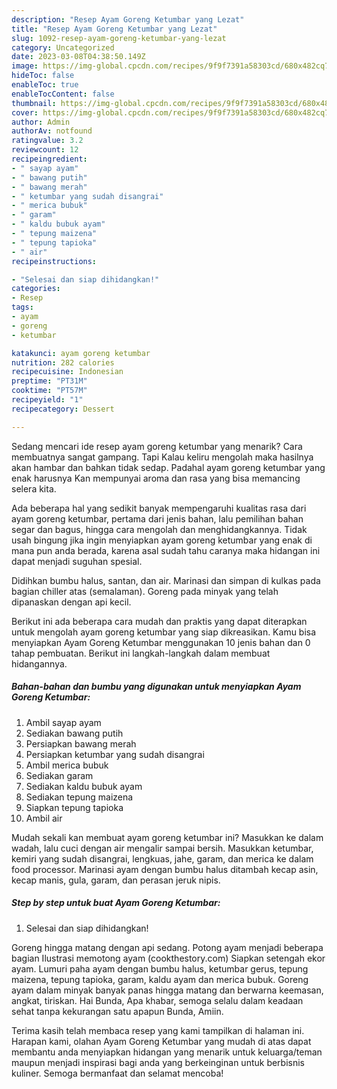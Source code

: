 ```yaml
---
description: "Resep Ayam Goreng Ketumbar yang Lezat"
title: "Resep Ayam Goreng Ketumbar yang Lezat"
slug: 1092-resep-ayam-goreng-ketumbar-yang-lezat
category: Uncategorized
date: 2023-03-08T04:38:50.149Z
image: https://img-global.cpcdn.com/recipes/9f9f7391a58303cd/680x482cq70/ayam-goreng-ketumbar-foto-resep-utama.jpg
hideToc: false
enableToc: true
enableTocContent: false
thumbnail: https://img-global.cpcdn.com/recipes/9f9f7391a58303cd/680x482cq70/ayam-goreng-ketumbar-foto-resep-utama.jpg
cover: https://img-global.cpcdn.com/recipes/9f9f7391a58303cd/680x482cq70/ayam-goreng-ketumbar-foto-resep-utama.jpg
author: Admin
authorAv: notfound
ratingvalue: 3.2
reviewcount: 12
recipeingredient:
- " sayap ayam"
- " bawang putih"
- " bawang merah"
- " ketumbar yang sudah disangrai"
- " merica bubuk"
- " garam"
- " kaldu bubuk ayam"
- " tepung maizena"
- " tepung tapioka"
- " air"
recipeinstructions:

- "Selesai dan siap dihidangkan!"
categories:
- Resep
tags:
- ayam
- goreng
- ketumbar

katakunci: ayam goreng ketumbar 
nutrition: 282 calories
recipecuisine: Indonesian
preptime: "PT31M"
cooktime: "PT57M"
recipeyield: "1"
recipecategory: Dessert

---
```



Sedang mencari ide resep ayam goreng ketumbar yang menarik? Cara membuatnya sangat gampang. Tapi Kalau keliru mengolah maka hasilnya akan hambar dan bahkan tidak sedap. Padahal ayam goreng ketumbar yang enak harusnya Kan mempunyai aroma dan rasa yang bisa memancing selera kita.


Ada beberapa hal yang sedikit banyak mempengaruhi kualitas rasa dari ayam goreng ketumbar, pertama dari jenis bahan, lalu pemilihan bahan segar dan bagus, hingga cara mengolah dan menghidangkannya. Tidak usah bingung jika ingin menyiapkan ayam goreng ketumbar yang enak di mana pun anda berada, karena asal sudah tahu caranya maka hidangan ini dapat menjadi suguhan spesial.

Didihkan bumbu halus, santan, dan air. Marinasi dan simpan di kulkas pada bagian chiller atas (semalaman). Goreng pada minyak yang telah dipanaskan dengan api kecil.


Berikut ini ada beberapa cara mudah dan praktis yang dapat diterapkan untuk mengolah ayam goreng ketumbar yang siap dikreasikan. Kamu bisa menyiapkan Ayam Goreng Ketumbar menggunakan 10 jenis bahan dan 0 tahap pembuatan. Berikut ini langkah-langkah dalam membuat hidangannya.

<!--inarticleads1-->

##### Bahan-bahan dan bumbu yang digunakan untuk menyiapkan Ayam Goreng Ketumbar:

1. Ambil  sayap ayam
1. Sediakan  bawang putih
1. Persiapkan  bawang merah
1. Persiapkan  ketumbar yang sudah disangrai
1. Ambil  merica bubuk
1. Sediakan  garam
1. Sediakan  kaldu bubuk ayam
1. Sediakan  tepung maizena
1. Siapkan  tepung tapioka
1. Ambil  air


Mudah sekali kan membuat ayam goreng ketumbar ini? Masukkan ke dalam wadah, lalu cuci dengan air mengalir sampai bersih. Masukkan ketumbar, kemiri yang sudah disangrai, lengkuas, jahe, garam, dan merica ke dalam food processor. Marinasi ayam dengan bumbu halus ditambah kecap asin, kecap manis, gula, garam, dan perasan jeruk nipis. 

<!--inarticleads2-->

##### Step by step untuk buat Ayam Goreng Ketumbar:


1. Selesai dan siap dihidangkan!

Goreng hingga matang dengan api sedang. Potong ayam menjadi beberapa bagian Ilustrasi memotong ayam (cookthestory.com) Siapkan setengah ekor ayam. Lumuri paha ayam dengan bumbu halus, ketumbar gerus, tepung maizena, tepung tapioka, garam, kaldu ayam dan merica bubuk. Goreng ayam dalam minyak banyak panas hingga matang dan berwarna keemasan, angkat, tiriskan. Hai Bunda, Apa khabar, semoga selalu dalam keadaan sehat tanpa kekurangan satu apapun Bunda, Amiin. 

Terima kasih telah membaca resep yang kami tampilkan di halaman ini. Harapan kami, olahan Ayam Goreng Ketumbar yang mudah di atas dapat membantu anda menyiapkan hidangan yang menarik untuk keluarga/teman maupun menjadi inspirasi bagi anda yang berkeinginan untuk berbisnis kuliner. Semoga bermanfaat dan selamat mencoba!
